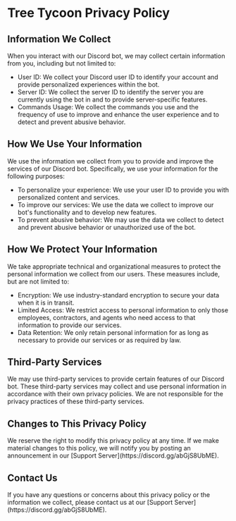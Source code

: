 <h1>Tree Tycoon Privacy Policy</h1>
<h2>Information We Collect</h2>
<p>When you interact with our Discord bot, we may collect certain information from you, including but not limited to:
</p>
<ul>
    <li>User ID: We collect your Discord user ID to identify your account and provide personalized experiences within
        the bot.</li>
    <li>Server ID: We collect the server ID to identify the server you are currently using the bot in and to provide
        server-specific features.</li>
    <li>Commands Usage: We collect the commands you use and the frequency of use to improve and enhance the user
        experience and to detect and prevent abusive behavior.</li>
</ul>
<h2>How We Use Your Information</h2>
<p>We use the information we collect from you to provide and improve the services of our Discord bot. Specifically, we
    use your information for the following purposes:</p>
<ul>
    <li>To personalize your experience: We use your user ID to provide you with personalized content and services.</li>
    <li>To improve our services: We use the data we collect to improve our bot's functionality and to develop new
        features.</li>
    <li>To prevent abusive behavior: We may use the data we collect to detect and prevent abusive behavior or
        unauthorized use of the bot.</li>
</ul>
<h2>How We Protect Your Information</h2>
<p>We take appropriate technical and organizational measures to protect the personal information we collect from our
    users. These measures include, but are not limited to:</p>
<ul>
    <li>Encryption: We use industry-standard encryption to secure your data when it is in transit.</li>
    <li>Limited Access: We restrict access to personal information to only those employees, contractors, and agents who
        need access to that information to provide our services.</li>
    <li>Data Retention: We only retain personal information for as long as necessary to provide our services or as
        required by law.</li>
</ul>
<h2>Third-Party Services</h2>
<p>We may use third-party services to provide certain features of our Discord bot. These third-party services may
    collect and use personal information in accordance with their own privacy policies. We are not responsible for the
    privacy practices of these third-party services.</p>
<h2>Changes to This Privacy Policy</h2>
<p>We reserve the right to modify this privacy policy at any time. If we make material changes to this policy, we will
    notify you by posting an announcement in our [Support Server](https://discord.gg/abGjS8UbME).</p>
<h2>Contact Us</h2>
<p>If you have any questions or concerns about this privacy policy or the information we collect, please contact us at
    our [Support Server](https://discord.gg/abGjS8UbME).</p>
